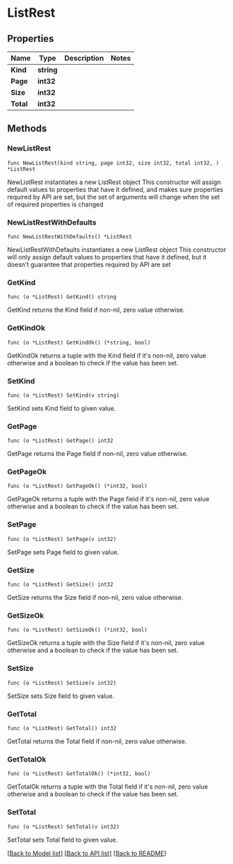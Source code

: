 # ListRest

## Properties

Name | Type | Description | Notes
------------ | ------------- | ------------- | -------------
**Kind** | **string** |  | 
**Page** | **int32** |  | 
**Size** | **int32** |  | 
**Total** | **int32** |  | 


## Methods

### NewListRest

`func NewListRest(kind string, page int32, size int32, total int32, ) *ListRest`

NewListRest instantiates a new ListRest object
This constructor will assign default values to properties that have it defined,
and makes sure properties required by API are set, but the set of arguments
will change when the set of required properties is changed

### NewListRestWithDefaults

`func NewListRestWithDefaults() *ListRest`

NewListRestWithDefaults instantiates a new ListRest object
This constructor will only assign default values to properties that have it defined,
but it doesn't guarantee that properties required by API are set


### GetKind

`func (o *ListRest) GetKind() string`

GetKind returns the Kind field if non-nil, zero value otherwise.

### GetKindOk

`func (o *ListRest) GetKindOk() (*string, bool)`

GetKindOk returns a tuple with the Kind field if it's non-nil, zero value otherwise
and a boolean to check if the value has been set.

### SetKind

`func (o *ListRest) SetKind(v string)`

SetKind sets Kind field to given value.



### GetPage

`func (o *ListRest) GetPage() int32`

GetPage returns the Page field if non-nil, zero value otherwise.

### GetPageOk

`func (o *ListRest) GetPageOk() (*int32, bool)`

GetPageOk returns a tuple with the Page field if it's non-nil, zero value otherwise
and a boolean to check if the value has been set.

### SetPage

`func (o *ListRest) SetPage(v int32)`

SetPage sets Page field to given value.



### GetSize

`func (o *ListRest) GetSize() int32`

GetSize returns the Size field if non-nil, zero value otherwise.

### GetSizeOk

`func (o *ListRest) GetSizeOk() (*int32, bool)`

GetSizeOk returns a tuple with the Size field if it's non-nil, zero value otherwise
and a boolean to check if the value has been set.

### SetSize

`func (o *ListRest) SetSize(v int32)`

SetSize sets Size field to given value.



### GetTotal

`func (o *ListRest) GetTotal() int32`

GetTotal returns the Total field if non-nil, zero value otherwise.

### GetTotalOk

`func (o *ListRest) GetTotalOk() (*int32, bool)`

GetTotalOk returns a tuple with the Total field if it's non-nil, zero value otherwise
and a boolean to check if the value has been set.

### SetTotal

`func (o *ListRest) SetTotal(v int32)`

SetTotal sets Total field to given value.




[[Back to Model list]](../README.md#documentation-for-models) [[Back to API list]](../README.md#documentation-for-api-endpoints) [[Back to README]](../README.md)

